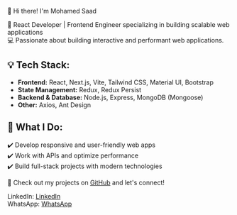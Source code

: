 👋 Hi there! I'm Mohamed Saad

🚀 React Developer | Frontend Engineer specializing in building scalable web applications&#x20;
\
💻 Passionate about building interactive and performant web applications.

## 💡 Tech Stack:

- **Frontend:** React, Next.js, Vite, Tailwind CSS, Material UI, Bootstrap
- **State Management:** Redux, Redux Persist
- **Backend & Database:** Node.js, Express, MongoDB (Mongoose)
- **Other:** Axios, Ant Design

## 🎯 What I Do:

✔️ Develop responsive and user-friendly web apps\
✔️ Work with APIs and optimize performance\
✔️ Build full-stack projects with modern technologies


🔗 Check out my projects on [GitHub](https://github.com/Mohamed-Saad-02?tab=repositories) and let's connect!

LinkedIn: [LinkedIn](https://www.linkedin.com/in/mohamed-saad-6a8248354/)\
WhatsApp: [WhatsApp](https://wa.me/+201032334278)
